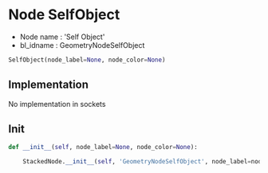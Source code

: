 # Node SelfObject

- Node name : 'Self Object'
- bl_idname : GeometryNodeSelfObject


``` python
SelfObject(node_label=None, node_color=None)
```
## Implementation

No implementation in sockets

## Init

``` python
def __init__(self, node_label=None, node_color=None):

    StackedNode.__init__(self, 'GeometryNodeSelfObject', node_label=node_label, node_color=node_color)
```

